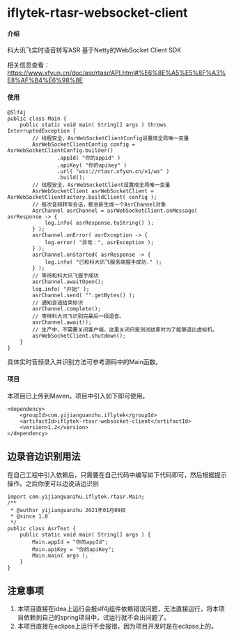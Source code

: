# iflytek-rtasr-websocket-client

#### 介绍

科大讯飞实时语音转写ASR 基于Netty的WebSocket Client SDK

相关信息查看：https://www.xfyun.cn/doc/asr/rtasr/API.html#%E6%8E%A5%E5%8F%A3%E8%AF%B4%E6%98%8E

#### 使用
	
	@Slf4j
	public class Main {
		public static void main( String[] args ) throws InterruptedException {
			// 线程安全，AsrWebSocketClientConfig设置成全局唯一变量
			AsrWebSocketClientConfig config = AsrWebSocketClientConfig.builder()
					.appId( "你的appid" )
					.apiKey( "你的apikey" )
					.url( "wss://rtasr.xfyun.cn/v1/ws" )
					.build();
			// 线程安全，AsrWebSocketClient设置成全局唯一变量
			AsrWebSocketClient asrWebSocketClient = AsrWebSocketClientFactory.buildClient( config );
			// 每次音频转写会话，都会新生成一个AsrChannel对象
			AsrChannel asrChannel = asrWebSocketClient.onMessage( asrResponse -> {
				log.info( asrResponse.toString() );
			} );
			asrChannel.onError( asrException -> {
				log.error( "异常：", asrException );
			} );
			asrChannel.onStarted( asrResponse -> {
				log.info( "已和科大讯飞服务端握手成功." );
			} );
			// 等待和科大讯飞握手成功
			asrChannel.awaitOpen();
			log.info( "开始" );
			asrChannel.send( "".getBytes() );
			// 通知会话结束标识
			asrChannel.complete();
			// 等待科大讯飞识别完最后一段语音。
			asrChannel.await();
			// 生产中，不需要关闭客户端，这里关闭只是测试结束时为了能够退出虚拟机。
			asrWebSocketClient.shutdown();
		}
	}
	

具体实时音频录入并识别方法可参考源码中的Main函数。

#### 项目
本项目已上传到Maven，项目中引入如下即可使用。

	<dependency>
		<groupId>com.yijianguanzhu.iflytek</groupId>
		<artifactId>iflytek-rtasr-websocket-client</artifactId>
		<version>1.2</version>
	</dependency>

## 边录音边识别用法
在自己工程中引入依赖后，只需要在自己代码中编写如下代码即可，然后根据提示操作。之后你便可以边说话边识别

	import com.yijianguanzhu.iflytek.rtasr.Main;
	/**
	 * @author yijianguanzhu 2021年01月09日
	 * @since 1.8
	 */
	public class AsrTest {
		public static void main( String[] args ) {
			Main.appId = "你的appId";
			Main.apiKey = "你的apiKey";
			Main.main( args );
		}
	}

## 注意事项

1. 本项目直接在idea上运行会报slf4j组件依赖错误问题，无法直接运行，将本项目依赖到自己的spring项目中，试运行就不会出问题了。
2. 本项目直接在eclipse上运行不会报错，因为项目开发时是在eclipse上的。
